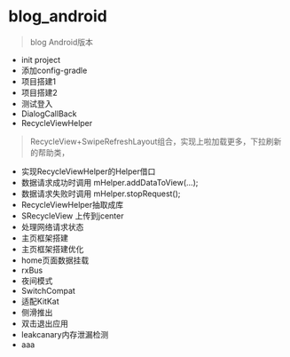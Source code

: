 # blog_android
> blog Android版本

- init project
- 添加config-gradle
- 项目搭建1
- 项目搭建2
- 测试登入
- DialogCallBack
- RecycleViewHelper

> RecycleView+SwipeRefreshLayout组合，实现上啦加载更多，下拉刷新的帮助类，

- 实现RecycleViewHelper的Helper借口
- 数据请求成功时调用 mHelper.addDataToView(...);
- 数据请求失败时调用 mHelper.stopRequest();
- RecycleViewHelper抽取成库
- SRecycleView 上传到jcenter
- 处理网络请求状态
- 主页框架搭建
- 主页框架搭建优化
- home页面数据挂载
- rxBus
- 夜间模式
- SwitchCompat
- 适配KitKat
- 侧滑推出
- 双击退出应用
- leakcanary内存泄漏检测
- aaa